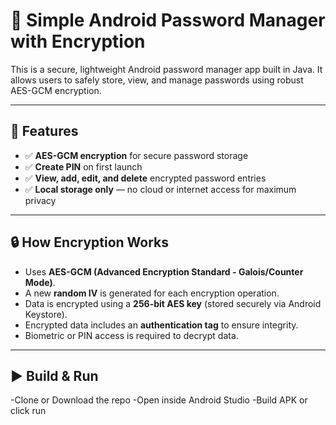 # 🔐 Simple Android Password Manager with Encryption

This is a secure, lightweight Android password manager app built in Java. 
It allows users to safely store, view, and manage passwords using robust AES-GCM encryption.

---

## 📱 Features

- ✅ **AES-GCM encryption** for secure password storage
- ✅ **Create PIN** on first launch
- ✅ **View, add, edit, and delete** encrypted password entries
- ✅ **Local storage only** — no cloud or internet access for maximum privacy

---

## 🔒 How Encryption Works

- Uses **AES-GCM (Advanced Encryption Standard - Galois/Counter Mode)**.
- A new **random IV** is generated for each encryption operation.
- Data is encrypted using a **256-bit AES key** (stored securely via Android Keystore).
- Encrypted data includes an **authentication tag** to ensure integrity.
- Biometric or PIN access is required to decrypt data.

---

## ▶️ Build & Run

-Clone or Download the repo 
-Open inside Android Studio 
-Build APK or click run 
